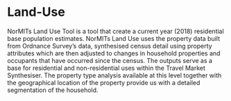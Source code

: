 # Land-Use

NorMITs Land Use Tool is a tool that create a current year (2018) residential base population estimates. 
NorMITs Land Use uses the property data built from Ordnance Survey’s data, synthesised census detail using property attributes which are then adjusted to changes in household properties and occupants that have occurred since the census. 
The outputs serve as a base for residential and non-residential uses within the Travel Market Synthesiser. 
The property type analysis available at this level together with the geographical location of the property provide us with a detailed segmentation of the household.
